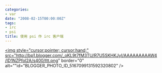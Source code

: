 ```yaml
---
categories:
- var
date: "2008-02-15T00:00:00Z"
tags:
- irc
- psi
title: 使用 psi 作 irc 客户端
---
```


<a onblur="try {parent.deselectBloggerImageGracefully();} catch(e) {}" href="http://bp1.blogger.com/_oKL9t7fM3TU/R7U5SKHKJyI/AAAAAAAAAW4/ID1NZPfol2A/s1600-h/ttt.png"><img style="cursor:pointer; cursor:hand;" src="http://bp1.blogger.com/_oKL9t7fM3TU/R7U5SKHKJyI/AAAAAAAAAW4/ID1NZPfol2A/s400/ttt.png" border="0" alt=""id="BLOGGER_PHOTO_ID_5167099131592320802" /></a>
